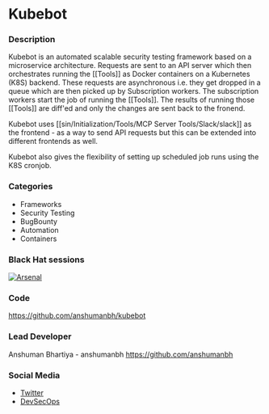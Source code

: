 # Kubebot

### Description
Kubebot is an automated scalable security testing framework based on a microservice architecture. Requests are sent to an API server which then orchestrates running the [[Tools]] as Docker containers on a Kubernetes (K8S) backend. These requests are asynchronous i.e. they get dropped in a queue which are then picked up by Subscription workers. The subscription workers start the job of running the [[Tools]]. The results of running those [[Tools]] are diff'ed and only the changes are sent back to the fronend.

Kubebot uses [[sin/Initialization/Tools/MCP Server Tools/Slack/slack]] as the frontend - as a way to send API requests but this can be extended into different frontends as well.

Kubebot also gives the flexibility of setting up scheduled job runs using the K8S cronjob.


### Categories
* Frameworks
* Security Testing
* BugBounty
* Automation
* Containers


### Black Hat sessions
[![Arsenal](https://rawgit.com/toolswatch/badges/master/arsenal/usa/2017.svg)](http://www.toolswatch.org/2017/06/the-black-hat-arsenal-usa-2017-phenomenal-line-up-announced/)


### Code
https://github.com/anshumanbh/kubebot


### Lead Developer
 Anshuman Bhartiya - anshumanbh https://github.com/anshumanbh

### Social Media
* [Twitter](https://twitter.com/anshuman_bh)
* [DevSecOps](https://github.com/devsecops)
